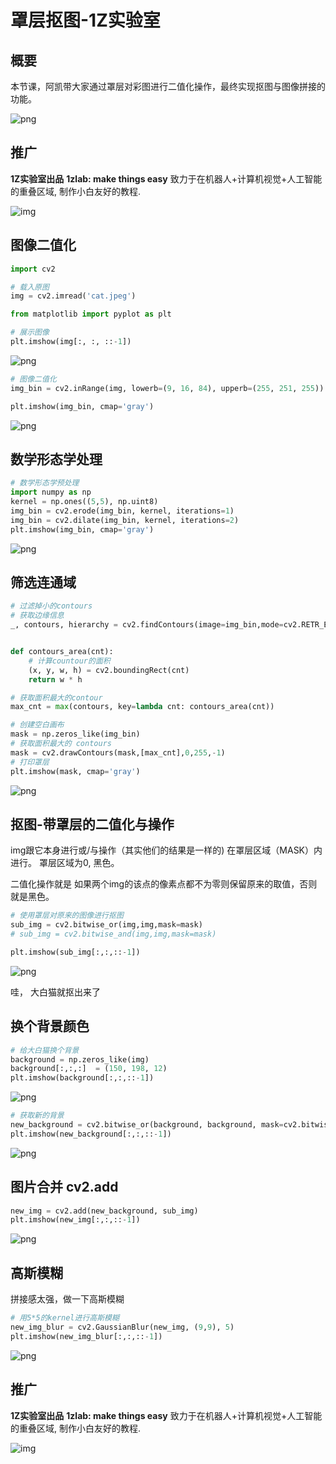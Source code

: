 
# 罩层抠图-1Z实验室

## 概要

本节课，阿凯带大家通过罩层对彩图进行二值化操作，最终实现抠图与图像拼接的功能。

![png](./image/output_22_1.png)



## 推广

**1Z实验室出品** **1zlab: make things easy** 致力于在机器人+计算机视觉+人工智能的重叠区域, 制作小白友好的教程.

![img](https://camo.githubusercontent.com/12bb778212425766924226dfa6d1ae45c73b8c42/68747470733a2f2f75706c6f61642d696d616765732e6a69616e7368752e696f2f75706c6f61645f696d616765732f313139393732382d353839613830666637376633383064382e706e673f696d6167654d6f6772322f6175746f2d6f7269656e742f7374726970253743696d61676556696577322f322f772f31303030)



## 图像二值化


```python
import cv2
```


```python
# 载入原图
img = cv2.imread('cat.jpeg')
```


```python
from matplotlib import pyplot as plt
```


```python
# 展示图像
plt.imshow(img[:, :, ::-1])
```






![png](./image/output_5_1.png)



```python
# 图像二值化
img_bin = cv2.inRange(img, lowerb=(9, 16, 84), upperb=(255, 251, 255))
```


```python
plt.imshow(img_bin, cmap='gray')
```






![png](./image/output_7_1.png)


## 数学形态学处理


```python
# 数学形态学预处理
import numpy as np
kernel = np.ones((5,5), np.uint8)
img_bin = cv2.erode(img_bin, kernel, iterations=1)
img_bin = cv2.dilate(img_bin, kernel, iterations=2)
plt.imshow(img_bin, cmap='gray')
```




![png](./image/output_9_1.png)


## 筛选连通域


```python
# 过滤掉小的contours
# 获取边缘信息
_, contours, hierarchy = cv2.findContours(image=img_bin,mode=cv2.RETR_EXTERNAL, method=cv2.CHAIN_APPROX_SIMPLE)


def contours_area(cnt):
    # 计算countour的面积
    (x, y, w, h) = cv2.boundingRect(cnt)
    return w * h

# 获取面积最大的contour
max_cnt = max(contours, key=lambda cnt: contours_area(cnt))
```


```python
# 创建空白画布
mask = np.zeros_like(img_bin)
# 获取面积最大的 contours
mask = cv2.drawContours(mask,[max_cnt],0,255,-1)
# 打印罩层
plt.imshow(mask, cmap='gray')
```




![png](./image/output_12_1.png)


## 抠图-带罩层的二值化与操作

img跟它本身进行或/与操作（其实他们的结果是一样的) 在罩层区域（MASK）内进行。
罩层区域为0, 黑色。 

二值化操作就是 如果两个img的该点的像素点都不为零则保留原来的取值，否则就是黑色。


```python
# 使用罩层对原来的图像进行抠图
sub_img = cv2.bitwise_or(img,img,mask=mask)
# sub_img = cv2.bitwise_and(img,img,mask=mask)

plt.imshow(sub_img[:,:,::-1])
```






![png](./image/output_14_1.png)


哇， 大白猫就抠出来了

## 换个背景颜色


```python
# 给大白猫换个背景
background = np.zeros_like(img)
background[:,:,:]  = (150, 198, 12)
plt.imshow(background[:,:,::-1])
```






![png](./image/output_17_1.png)



```python
# 获取新的背景
new_background = cv2.bitwise_or(background, background, mask=cv2.bitwise_not(mask))
plt.imshow(new_background[:,:,::-1])
```






![png](./image/output_18_1.png)


## 图片合并 cv2.add



```python
new_img = cv2.add(new_background, sub_img)
plt.imshow(new_img[:,:,::-1])
```






![png](./image/output_20_1.png)


## 高斯模糊

拼接感太强，做一下高斯模糊


```python
# 用5*5的kernel进行高斯模糊
new_img_blur = cv2.GaussianBlur(new_img, (9,9), 5)
plt.imshow(new_img_blur[:,:,::-1])
```





![png](./image/output_22_1.png)



## 推广

**1Z实验室出品** **1zlab: make things easy** 致力于在机器人+计算机视觉+人工智能的重叠区域, 制作小白友好的教程.

![img](https://camo.githubusercontent.com/12bb778212425766924226dfa6d1ae45c73b8c42/68747470733a2f2f75706c6f61642d696d616765732e6a69616e7368752e696f2f75706c6f61645f696d616765732f313139393732382d353839613830666637376633383064382e706e673f696d6167654d6f6772322f6175746f2d6f7269656e742f7374726970253743696d61676556696577322f322f772f31303030)

